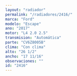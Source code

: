 ```yaml
---
layout: "radiador"
permalink: "/radiadores/2416/"
marca: "Ford"
modelo: "Escape"
ano: "2017"
motor: "L4 2.0 2.5"
transmision: "Automática"
parte: "CV6Z8005B"
clima: "Con clima"
alto: "26 1/2"
ancho: "17 11/16"
observaciones: ""
id: "2416"
---
```


